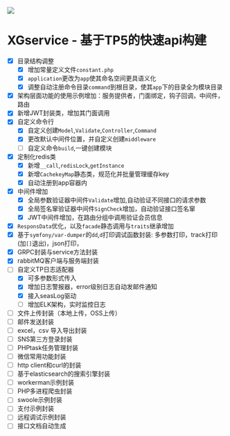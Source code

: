 ![](https://box.kancloud.cn/5a0aaa69a5ff42657b5c4715f3d49221) 

XGservice - 基于TP5的快速api构建
=========================

- [x] 目录结构调整
    - [x] 增加常量定义文件`constant.php`
    - [x] `application`更改为`app`使其命名空间更具语义化
    - [x] 调整自动注册命令目录`command`到根目录，使其`app`下的目录全为模块目录
- [x] 架构层面功能的使用示例增加：服务提供者，门面绑定，钩子回调，中间件，路由
- [x] 新增JWT封装类，增加其门面调用
- [x] 自定义命令行
    - [x] 自定义创建`Model`,`Validate`,`Controller`,`Command`
    - [x] 更改默认中间件位置，并自定义创建`middleware`
    - [ ] 自定义命令`build`,一键创建模块
- [x] 定制化redis类
    - [x] 新增`__call`,`redisLock`,`getInstance`
    - [x] 新增`CachekeyMap`静态类，规范化并批量管理缓存key
    - [x] 自动注册到app容器内
- [x] 中间件增加
    - [x] 全局参数验证器中间件`Validate`增加,自动验证不同接口的请求参数
    - [x] 全局签名窜验证器中间件`SignCheck`增加，自动验证接口签名窜
    - [x] JWT中间件增加，在路由分组中调用验证会员信息
- [x] `ResponsData`优化，以及`facade`静态调用与`traits`继承增加
- [x] 基于`symfony/var-dumper`的`dd`,`d`打印调试函数封装: 多参数打印，track打印(加`[]`退出)，json打印，
- [x] GRPC封装与service方法封装
- [x] rabbitMQ客户端与服务端封装
- [ ] 自定义TP日志适配器
    - [x] 可多参数形式传入
    - [x] 增加日志警报器，error级别日志自动发邮件通知
    - [x] 接入seasLog驱动
    - [ ] 增加ELK架构，实时监控日志
- [ ] 文件上传封装（本地上传，OSS上传） 
- [ ] 邮件发送封装  
- [ ] excel，csv 导入导出封装  
- [ ] SNS第三方登录封装 
- [ ] PHPtask任务管理封装 
- [ ] 微信常用功能封装 
- [ ] http client和curl的封装 
- [ ] 基于elasticsearch的搜索引擎封装
- [ ] workerman示例封装
- [ ] PHP多进程爬虫封装
- [ ] swoole示例封装
- [ ] 支付示例封装
- [ ] 远程调试示例封装
- [ ] 接口文档自动生成